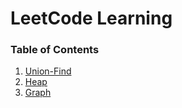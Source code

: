 # LeetCode Learning
###    Table of Contents


1. [Union-Find](union-find/README.md)
2. [Heap](heap/README.md)
3. [Graph](graph/README.md)